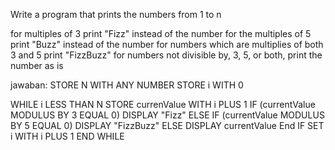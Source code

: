 Write a program that prints the numbers from 1 to n

for multiples of 3 print "Fizz" instead of the number
for the multiples of 5 print "Buzz" instead of the number
for numbers which are multiplies of both 3 and 5 print "FizzBuzz"
for numbers not divisible by, 3, 5, or both, print the number as is

jawaban:
STORE N WITH ANY NUMBER
STORE i WITH 0

WHILE i LESS THAN N
    STORE currenValue WITH i PLUS 1
    IF (currentValue MODULUS BY 3 EQUAL 0)
    DISPLAY "Fizz"
    ELSE IF (currentValue MODULUS BY 5 EQUAL 0)
    DISPLAY "FizzBuzz"
    ELSE 
    DISPLAY currentValue
    End IF 
    SET i WITH i PLUS 1
    END WHILE